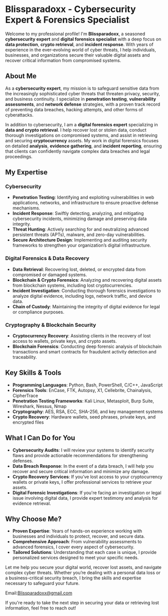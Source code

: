# Blissparadoxx - Cybersecurity Expert & Forensics Specialist

Welcome to my professional profile! I'm **Blissparadoxx**, a seasoned **cybersecurity expert** and **digital forensics specialist** with a deep focus on **data protection**, **crypto retrieval**, and **incident response**. With years of experience in the ever-evolving world of cyber threats, I help individuals, businesses, and organizations secure their valuable digital assets and recover critical information from compromised systems.

## About Me

As a **cybersecurity expert**, my mission is to safeguard sensitive data from the increasingly sophisticated cyber threats that threaten privacy, security, and business continuity. I specialize in **penetration testing**, **vulnerability assessments**, and **network defense** strategies, with a proven track record of preventing data breaches, hacking attempts, and other forms of cyberattacks.

In addition to cybersecurity, I am a **digital forensics expert** specializing in **data and crypto retrieval**. I help recover lost or stolen data, conduct thorough investigations on compromised systems, and assist in retrieving and securing **cryptocurrency** assets. My work in digital forensics focuses on detailed **analysis**, **evidence gathering**, and **incident reporting**, ensuring that clients can confidently navigate complex data breaches and legal proceedings.

## My Expertise

### Cybersecurity
- **Penetration Testing**: Identifying and exploiting vulnerabilities in web applications, networks, and infrastructure to ensure proactive defense mechanisms.
- **Incident Response**: Swiftly detecting, analyzing, and mitigating cybersecurity incidents, minimizing damage and preserving data integrity.
- **Threat Hunting**: Actively searching for and neutralizing advanced persistent threats (APTs), malware, and zero-day vulnerabilities.
- **Secure Architecture Design**: Implementing and auditing security frameworks to strengthen your organization’s digital infrastructure.

### Digital Forensics & Data Recovery
- **Data Retrieval**: Recovering lost, deleted, or encrypted data from compromised or damaged systems.
- **Blockchain & Crypto Forensics**: Analyzing and recovering digital assets from blockchain systems, including lost cryptocurrencies.
- **Incident Investigation**: Conducting thorough forensics investigations to analyze digital evidence, including logs, network traffic, and device data.
- **Chain of Custody**: Maintaining the integrity of digital evidence for legal or compliance purposes.

### Cryptography & Blockchain Security
- **Cryptocurrency Recovery**: Assisting clients in the recovery of lost access to wallets, private keys, and crypto assets.
- **Blockchain Forensics**: Conducting deep forensic analysis of blockchain transactions and smart contracts for fraudulent activity detection and traceability.

## Key Skills & Tools
- **Programming Languages**: Python, Bash, PowerShell, C/C++, JavaScript
- **Forensics Tools**: EnCase, FTK, Autopsy, X1, Cellebrite, Chainalysis, CipherTrace
- **Penetration Testing Frameworks**: Kali Linux, Metasploit, Burp Suite, Wireshark, Nessus, Nmap
- **Cryptography**: AES, RSA, ECC, SHA-256, and key management systems
- **Crypto Recovery**: Hardware wallets, seed phrases, private keys, and encrypted files

## What I Can Do for You

- **Cybersecurity Audits**: I will review your systems to identify security flaws and provide actionable recommendations for strengthening defenses.
- **Data Breach Response**: In the event of a data breach, I will help you recover and secure critical information and minimize any damage.
- **Crypto Recovery Services**: If you’ve lost access to your cryptocurrency wallets or private keys, I offer professional services to retrieve your assets.
- **Digital Forensic Investigations**: If you're facing an investigation or legal issue involving digital data, I provide expert testimony and analysis for evidence retrieval.

## Why Choose Me?

- **Proven Expertise**: Years of hands-on experience working with businesses and individuals to protect, recover, and secure data.
- **Comprehensive Approach**: From vulnerability assessments to advanced forensics, I cover every aspect of cybersecurity.
- **Tailored Solutions**: Understanding that each case is unique, I provide personalized services designed to meet your specific needs.

Let me help you secure your digital world, recover lost assets, and navigate complex cyber threats. Whether you’re dealing with a personal data loss or a business-critical security breach, I bring the skills and expertise necessary to safeguard your future.

Email:Blissparadoxx@gmail.com

If you're ready to take the next step in securing your data or retrieving lost information, feel free to reach out!

